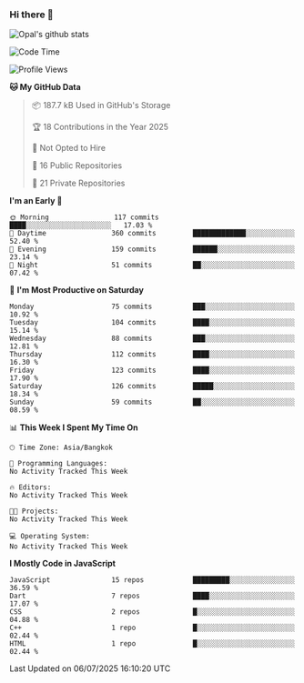 ### Hi there 👋

![Opal's github stats](https://github-readme-stats.vercel.app/api?username=coolkidneversleep&count_private=true&show_icons=true&theme=radical)


<!--START_SECTION:waka-->
![Code Time](http://img.shields.io/badge/Code%20Time-64%20hrs%2038%20mins-blue)

![Profile Views](http://img.shields.io/badge/Profile%20Views-0-blue)

**🐱 My GitHub Data** 

> 📦 187.7 kB Used in GitHub's Storage 
 > 
> 🏆 18 Contributions in the Year 2025
 > 
> 🚫 Not Opted to Hire
 > 
> 📜 16 Public Repositories 
 > 
> 🔑 21 Private Repositories 
 > 
**I'm an Early 🐤** 

```text
🌞 Morning                117 commits         ████░░░░░░░░░░░░░░░░░░░░░   17.03 % 
🌆 Daytime                360 commits         █████████████░░░░░░░░░░░░   52.40 % 
🌃 Evening                159 commits         ██████░░░░░░░░░░░░░░░░░░░   23.14 % 
🌙 Night                  51 commits          ██░░░░░░░░░░░░░░░░░░░░░░░   07.42 % 
```
📅 **I'm Most Productive on Saturday** 

```text
Monday                   75 commits          ███░░░░░░░░░░░░░░░░░░░░░░   10.92 % 
Tuesday                  104 commits         ████░░░░░░░░░░░░░░░░░░░░░   15.14 % 
Wednesday                88 commits          ███░░░░░░░░░░░░░░░░░░░░░░   12.81 % 
Thursday                 112 commits         ████░░░░░░░░░░░░░░░░░░░░░   16.30 % 
Friday                   123 commits         ████░░░░░░░░░░░░░░░░░░░░░   17.90 % 
Saturday                 126 commits         █████░░░░░░░░░░░░░░░░░░░░   18.34 % 
Sunday                   59 commits          ██░░░░░░░░░░░░░░░░░░░░░░░   08.59 % 
```


📊 **This Week I Spent My Time On** 

```text
🕑︎ Time Zone: Asia/Bangkok

💬 Programming Languages: 
No Activity Tracked This Week

🔥 Editors: 
No Activity Tracked This Week

🐱‍💻 Projects: 
No Activity Tracked This Week

💻 Operating System: 
No Activity Tracked This Week
```

**I Mostly Code in JavaScript** 

```text
JavaScript               15 repos            █████████░░░░░░░░░░░░░░░░   36.59 % 
Dart                     7 repos             ████░░░░░░░░░░░░░░░░░░░░░   17.07 % 
CSS                      2 repos             █░░░░░░░░░░░░░░░░░░░░░░░░   04.88 % 
C++                      1 repo              █░░░░░░░░░░░░░░░░░░░░░░░░   02.44 % 
HTML                     1 repo              █░░░░░░░░░░░░░░░░░░░░░░░░   02.44 % 
```




 Last Updated on 06/07/2025 16:10:20 UTC
<!--END_SECTION:waka-->
